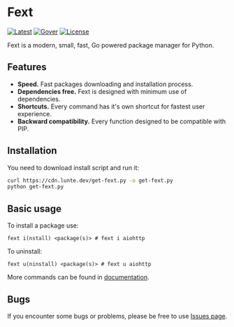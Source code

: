 # Fext
[![Latest](https://img.shields.io/github/v/release/fextpkg/cli)](https://github.com/fextpkg/cli/releases?latest) [![Gover](https://img.shields.io/github/go-mod/go-version/fextpkg/cli?filename=fext%2Fgo.mod)](https://golang.org/dl/) [![License](https://img.shields.io/github/license/fextpkg/cli)](https://github.com/fextpkg/cli/blob/main/LICENSE)

Fext is a modern, small, fast, Go powered package manager for Python.

## Features
- **Speed.** Fast packages downloading and installation process.
- **Dependencies free.** Fext is designed with minimum use of dependencies.
- **Shortcuts.** Every command has it's own shortcut for fastest user experience.
- **Backward compatibility.** Every function designed to be compatible with PIP.

## Installation
You need to download install script and run it: 
```bash
curl https://cdn.lunte.dev/get-fext.py -o get-fext.py
python get-fext.py
```

## Basic usage
To install a package use:
```
fext i(nstall) <package(s)> # fext i aiohttp
```
To uninstall:
```
fext u(ninstall) <package(s)> # fext u aiohttp
```
More commands can be found in [documentation](https://fext.lunte.dev/commands.html).

## Bugs
If you encounter some bugs or problems, please be free to use [Issues page](https://github.com/fextpkg/cli/issues).

